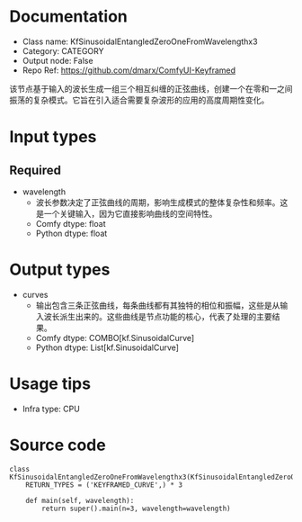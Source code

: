 # Documentation
- Class name: KfSinusoidalEntangledZeroOneFromWavelengthx3
- Category: CATEGORY
- Output node: False
- Repo Ref: https://github.com/dmarx/ComfyUI-Keyframed

该节点基于输入的波长生成一组三个相互纠缠的正弦曲线，创建一个在零和一之间振荡的复杂模式。它旨在引入适合需要复杂波形的应用的高度周期性变化。

# Input types
## Required
- wavelength
    - 波长参数决定了正弦曲线的周期，影响生成模式的整体复杂性和频率。这是一个关键输入，因为它直接影响曲线的空间特性。
    - Comfy dtype: float
    - Python dtype: float

# Output types
- curves
    - 输出包含三条正弦曲线，每条曲线都有其独特的相位和振幅，这些是从输入波长派生出来的。这些曲线是节点功能的核心，代表了处理的主要结果。
    - Comfy dtype: COMBO[kf.SinusoidalCurve]
    - Python dtype: List[kf.SinusoidalCurve]

# Usage tips
- Infra type: CPU

# Source code
```
class KfSinusoidalEntangledZeroOneFromWavelengthx3(KfSinusoidalEntangledZeroOneFromWavelength):
    RETURN_TYPES = ('KEYFRAMED_CURVE',) * 3

    def main(self, wavelength):
        return super().main(n=3, wavelength=wavelength)
```